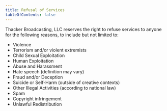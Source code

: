 ```yaml
---
title: Refusal of Services
tableOfContents: false
---
```


Thacker Broadcasting, LLC reserves the right to refuse services to anyone for the following reasons, to include but not limited to:

- Violence
- Terrorism and/or violent extremists
- Child Sexual Exploitation
- Human Exploitation
- Abuse and Harassment
- Hate speech (definition may vary)
- Fraud and/or Deception
- Suicide or Self-Harm (outside of creative contexts)
- Other Illegal Activities (according to national law)
- Spam
- Copyright infringement
- Unlawful Redistribution